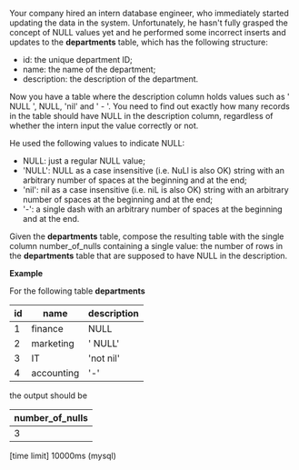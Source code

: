 Your company hired an intern database engineer, who immediately started updating the data in the system. Unfortunately, he hasn't fully grasped the concept of NULL values yet and he performed some incorrect inserts and updates to the __departments__ table, which has the following structure:

* id: the unique department ID;
* name: the name of the department;
* description: the description of the department.

Now you have a table where the description column holds values such as '  NULL   ', NULL, 'nil' and ' - '. You need to find out exactly how many records in the table should have NULL in the description column, regardless of whether the intern input the value correctly or not.

He used the following values to indicate NULL:

* NULL: just a regular NULL value;
* '<spaces>NULL<spaces>': NULL as a case insensitive (i.e. NuLl is also OK) string with an arbitrary number of spaces at the beginning and at the end;
* '<spaces>nil<spaces>': nil as a case insensitive (i.e. niL is also OK) string with an arbitrary number of spaces at the beginning and at the end;
* '<spaces>-<spaces>': a single dash with an arbitrary number of spaces at the beginning and at the end.

Given the __departments__ table, compose the resulting table with the single column number_of_nulls containing a single value: the number of rows in the __departments__ table that are supposed to have NULL in the description.

__Example__

For the following table __departments__

|id|	name|	description|
|---|---|---|
|1|	finance|	NULL|
|2|	marketing|	'   NULL'|
|3|	IT	|'not nil'|
|4|	accounting|	'-'|

the output should be

|number_of_nulls|
|---|
|3|

[time limit] 10000ms (mysql)
